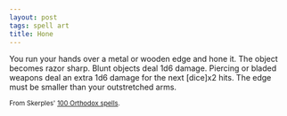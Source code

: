 ```yaml
---
layout: post
tags: spell art
title: Hone
---
```

You run your hands over a metal or wooden edge and hone it. The object becomes razor sharp. Blunt objects deal 1d6 damage. Piercing or bladed weapons deal an extra 1d6 damage for the next [dice]x2 hits. The edge must be smaller than your outstretched arms.

<small>From Skerples' [100 Orthodox spells](https://coinsandscrolls.blogspot.com/2017/03/osr-100-orthodox-spells.html).</small>
